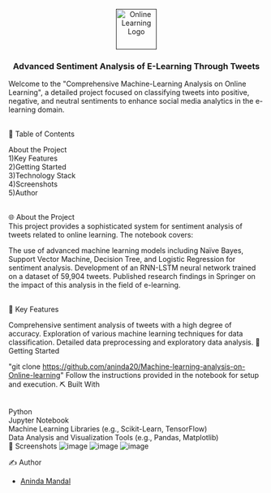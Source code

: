 <p align="center">
  <a href="" rel="noopener">
    <img width="80" alt="Online Learning Logo" src="https://github.com/aninda20/online-learning-sentimental-analysis-webapp/blob/main/Logo1.JPG">
  </a>
</p>
<h3 align="center">Advanced Sentiment Analysis of E-Learning Through Tweets
    <br> 
</h3>
<p>Welcome to the "Comprehensive Machine-Learning Analysis on Online Learning", a detailed project focused on classifying tweets into positive, negative, and neutral sentiments to enhance social media analytics in the e-learning domain.</p>

</br>📝 Table of Contents

About the Project
</br> 1)Key Features 
</br> 2)Getting Started
</br> 3)Technology Stack
</br> 4)Screenshots
</br> 5)Author

</br> 🌐 About the Project <a name = "about_the_project"></a>
</br>This project provides a sophisticated system for sentiment analysis of tweets related to online learning. The notebook covers:

The use of advanced machine learning models including Naïve Bayes, Support Vector Machine, Decision Tree, and Logistic Regression for sentiment analysis.
Development of an RNN-LSTM neural network trained on a dataset of 59,904 tweets.
Published research findings in Springer on the impact of this analysis in the field of e-learning.

</br>🌟 Key Features <a name = "key_features"></a>

Comprehensive sentiment analysis of tweets with a high degree of accuracy.
Exploration of various machine learning techniques for data classification.
Detailed data preprocessing and exploratory data analysis.
🏁 Getting Started <a name = "getting_started"></a>

"git clone https://github.com/aninda20/Machine-learning-analysis-on-Online-learning"
Follow the instructions provided in the notebook for setup and execution.
⛏️ Built With </br> <a name = "tech_stack"></a>

<br>Python </br>
Jupyter Notebook </br>
Machine Learning Libraries (e.g., Scikit-Learn, TensorFlow) </br>
Data Analysis and Visualization Tools (e.g., Pandas, Matplotlib) </br>
🤳 Screenshots <a name = "screenshots"></a>
![image](https://github.com/aninda20/Machine-learning-analysis-on-Online-learning/assets/53020383/81e318aa-9dc1-43d9-ad10-6a5bf3419c1d)
![image](https://github.com/aninda20/Machine-learning-analysis-on-Online-learning/assets/53020383/032fc57f-9df1-4b13-aad2-06a162759d46)
![image](https://github.com/aninda20/Machine-learning-analysis-on-Online-learning/assets/53020383/b32838f0-9e2c-4f8d-a8df-8f79abf5adb3)


✍️ Author <a name = "authors"></a>

- [Aninda Mandal](https://github.com/aninda20)
